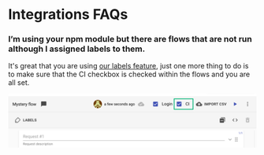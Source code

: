 # Integrations FAQs

### **I’m using your npm module but there are flows that are not run although I assigned labels to them.**

It's great that you are using [our labels feature](https://docs.loadmill.com/collaboration/labels-and-filters), just one more thing to do is to make sure that the CI checkbox is checked within the flows and you are all set.

![](../.gitbook/assets/screenshot-2021-07-05t163016.670.png)

  


